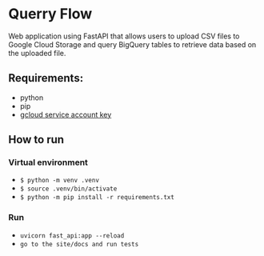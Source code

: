 # Querry Flow

Web application using FastAPI that allows users to upload CSV files to Google Cloud Storage and query BigQuery tables to retrieve data based on the uploaded file.

## Requirements:

- python
- pip
- [gcloud service account key](https://cloud.google.com/docs/authentication/api-keys)

## How to run

### Virtual environment

- `$ python -m venv .venv`
- `$ source .venv/bin/activate`
- `$ python -m pip install -r requirements.txt`

### Run

- `uvicorn fast_api:app --reload`
- `go to the site/docs and run tests`
